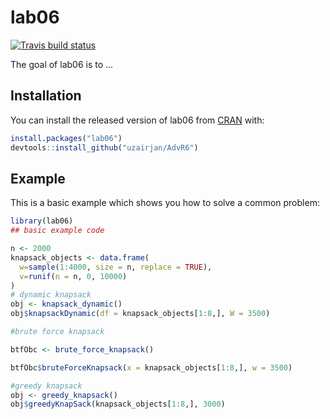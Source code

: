 
# lab06

<!-- badges: start -->
[![Travis build status](https://travis-ci.com/uzairjan/AdvR6.svg?branch=main)](https://api.travis-ci.com/v3/job/547018288/log.txt)
<!-- badges: end -->

The goal of lab06 is to ...

## Installation

You can install the released version of lab06 from [CRAN](https://CRAN.R-project.org) with:

``` r
install.packages("lab06")
devtools::install_github("uzairjan/AdvR6")

```

## Example

This is a basic example which shows you how to solve a common problem:

``` r
library(lab06)
## basic example code

n <- 2000
knapsack_objects <- data.frame(
  w=sample(1:4000, size = n, replace = TRUE),
  v=runif(n = n, 0, 10000)
)
# dynamic knapsack
obj <- knapsack_dynamic()
obj$knapsackDynamic(df = knapsack_objects[1:8,], W = 3500)

#brute force knapsack 

btfObc <- brute_force_knapsack()

btfObc$bruteForceKnapsack(x = knapsack_objects[1:8,], w = 3500)

#greedy knapsack 
obj <- greedy_knapsack()
obj$greedyKnapSack(knapsack_objects[1:8,], 3000)
```

